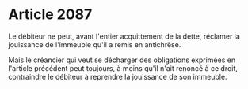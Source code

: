 # Article 2087

Le débiteur ne peut, avant l'entier acquittement de la dette, réclamer la jouissance de l'immeuble qu'il a remis en antichrèse.

Mais le créancier qui veut se décharger des obligations exprimées en l'article précédent peut toujours, à moins qu'il n'ait renoncé à ce droit, contraindre le débiteur à reprendre la jouissance de son immeuble.
